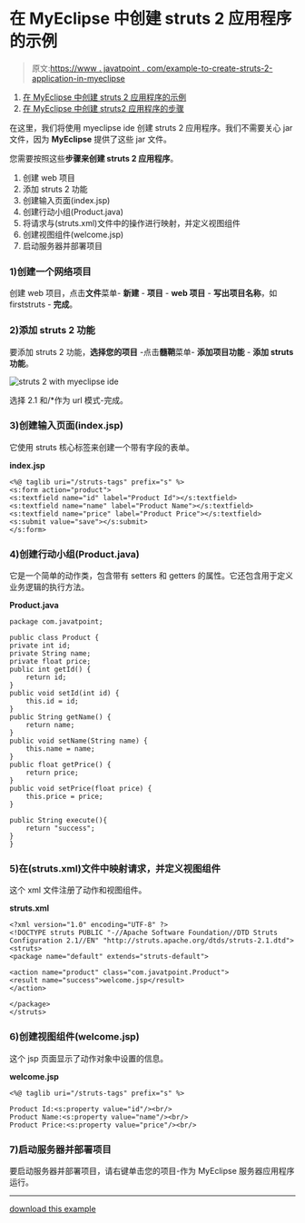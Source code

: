 # 在 MyEclipse 中创建 struts 2 应用程序的示例

> 原文:[https://www . javatpoint . com/example-to-create-struts-2-application-in-myeclipse](https://www.javatpoint.com/example-to-create-struts-2-application-in-myeclipse)

1.  [在 MyEclipse 中创建 struts 2 应用程序的示例](#)
2.  [在 MyEclipse 中创建 struts2 应用程序的步骤](#)

在这里，我们将使用 myeclipse ide 创建 struts 2 应用程序。我们不需要关心 jar 文件，因为 **MyEclipse** 提供了这些 jar 文件。

您需要按照这些**步骤来创建 struts 2 应用程序**。

1.  创建 web 项目
2.  添加 struts 2 功能
3.  创建输入页面(index.jsp)
4.  创建行动小组(Product.java)
5.  将请求与(struts.xml)文件中的操作进行映射，并定义视图组件
6.  创建视图组件(welcome.jsp)
7.  启动服务器并部署项目

### 1)创建一个网络项目

创建 web 项目，点击**文件**菜单- **新建** - **项目** - **web 项目** - **写出项目名称**，如 firststruts - **完成**。

### 2)添加 struts 2 功能

要添加 struts 2 功能，**选择您的项目** -点击**髓鞘**菜单- **添加项目功能** - **添加 struts 功能**。

![struts 2 with myeclipse ide](../Images/b4d68f70de6c81d37c2f38c79fd8dca8.png)

选择 2.1 和/*作为 url 模式-完成。

### 3)创建输入页面(index.jsp)

它使用 struts 核心标签来创建一个带有字段的表单。

**index.jsp**

```
<%@ taglib uri="/struts-tags" prefix="s" %>
<s:form action="product">
<s:textfield name="id" label="Product Id"></s:textfield>
<s:textfield name="name" label="Product Name"></s:textfield>
<s:textfield name="price" label="Product Price"></s:textfield>
<s:submit value="save"></s:submit>
</s:form>

```

### 4)创建行动小组(Product.java)

它是一个简单的动作类，包含带有 setters 和 getters 的属性。它还包含用于定义业务逻辑的执行方法。

**Product.java**

```
package com.javatpoint;

public class Product {
private int id;
private String name;
private float price;
public int getId() {
	return id;
}
public void setId(int id) {
	this.id = id;
}
public String getName() {
	return name;
}
public void setName(String name) {
	this.name = name;
}
public float getPrice() {
	return price;
}
public void setPrice(float price) {
	this.price = price;
}

public String execute(){
	return "success";
}
}

```

### 5)在(struts.xml)文件中映射请求，并定义视图组件

这个 xml 文件注册了动作和视图组件。

**struts.xml**

```
<?xml version="1.0" encoding="UTF-8" ?>
<!DOCTYPE struts PUBLIC "-//Apache Software Foundation//DTD Struts
Configuration 2.1//EN" "http://struts.apache.org/dtds/struts-2.1.dtd">
<struts>
<package name="default" extends="struts-default">

<action name="product" class="com.javatpoint.Product">
<result name="success">welcome.jsp</result>
</action>

</package>
</struts>    

```

### 6)创建视图组件(welcome.jsp)

这个 jsp 页面显示了动作对象中设置的信息。

**welcome.jsp**

```
<%@ taglib uri="/struts-tags" prefix="s" %>

Product Id:<s:property value="id"/><br/>
Product Name:<s:property value="name"/><br/>
Product Price:<s:property value="price"/><br/>

```

### 7)启动服务器并部署项目

要启动服务器并部署项目，请右键单击您的项目-作为 MyEclipse 服务器应用程序运行。

* * *

[download this example](https://static.javatpoint.com/src/st/stmyeclipse.zip)